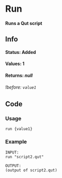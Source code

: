 # Run

#### Runs a Qut script

## Info

#### Status: Added
#### Values: 1
#### Returns: *null*
###### *!before:* `value1`

## Code

### Usage
```qut
run {value1}
```
### Example
```qut
INPUT:
run "script2.qut"

OUTPUT:
(output of script2.qut)
```